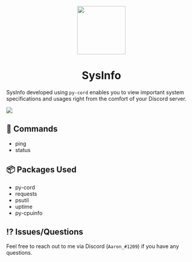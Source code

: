 <p align="center">
  <img src="https://cdn.discordapp.com/attachments/1034061817674215514/1097544402450268361/A8WZiTLs_4x.png" width="128">
</p>

<h1 align="center">
  SysInfo
</h1>

SysInfo developed using `py-cord` enables you to view important system specifications and usages right from the comfort of your Discord server.

<img src="https://media.discordapp.net/attachments/1034061817674215514/1097553448809005136/image.png?width=910&height=647">

## 🔗 Commands
* ping 
* status

## 📦 Packages Used
* py-cord
* requests
* psutil
* uptime
* py-cpuinfo

## ⁉️ Issues/Questions
Feel free to reach out to me via Discord (`Aaron_#1209`) if you have any questions.
